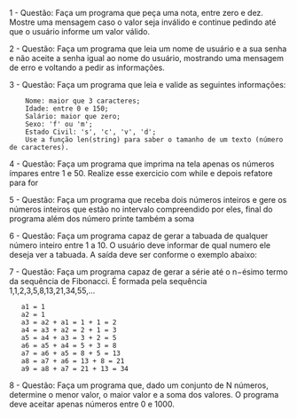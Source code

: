  1 - Questão: Faça um programa que peça uma nota, entre zero e dez. Mostre uma mensagem caso o valor seja inválido e continue pedindo até que o usuário informe um valor válido.


 2 - Questão: Faça um programa que leia um nome de usuário e a sua senha e não aceite a senha igual ao nome do usuário, mostrando uma mensagem de erro e voltando a pedir as informações.

 3 - Questão: Faça um programa que leia e valide as seguintes informações:

        Nome: maior que 3 caracteres;
        Idade: entre 0 e 150;
        Salário: maior que zero;
        Sexo: 'f' ou 'm';
        Estado Civil: 's', 'c', 'v', 'd';
        Use a função len(string) para saber o tamanho de um texto (número de caracteres).

 4 - Questão: Faça um programa que imprima na tela apenas os números ímpares entre 1 e 50. Realize esse exercicio com while e depois refatore para for

 5 - Questão: Faça um programa que receba dois números inteiros e gere os números inteiros que estão no intervalo compreendido por eles, final do  programa além dos número printe também a soma

 6 - Questão: Faça um programa capaz de gerar a tabuada de qualquer número inteiro entre 1 a 10. O usuário deve informar de qual numero ele deseja ver a tabuada. A saída deve ser conforme o exemplo abaixo: 

 7 - Questão:  Faça um programa capaz de gerar a série até o n−ésimo termo da sequência de Fibonacci. É formada pela sequência 1,1,2,3,5,8,13,21,34,55,...

       a1 = 1
       a2 = 1
       a3 = a2 + a1 = 1 + 1 = 2
       a4 = a3 + a2 = 2 + 1 = 3
       a5 = a4 + a3 = 3 + 2 = 5
       a6 = a5 + a4 = 5 + 3 = 8
       a7 = a6 + a5 = 8 + 5 = 13
       a8 = a7 + a6 = 13 + 8 = 21
       a9 = a8 + a7 = 21 + 13 = 34 

 8 - Questão: Faça um programa que, dado um conjunto de N números, determine o menor valor, o maior valor e a soma dos valores. O programa deve aceitar apenas números entre 0 e 1000. 